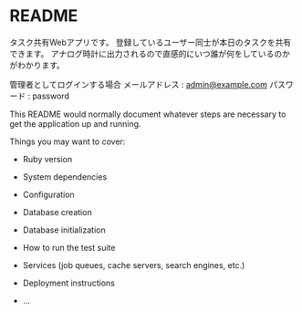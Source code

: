 # README

タスク共有Webアプリです。 登録しているユーザー同士が本日のタスクを共有できます。
アナログ時計に出力されるので直感的にいつ誰が何をしているのかがわかります。

管理者としてログインする場合
メールアドレス : admin@example.com
パスワード : password


This README would normally document whatever steps are necessary to get the
application up and running.

Things you may want to cover:

* Ruby version

* System dependencies

* Configuration

* Database creation

* Database initialization

* How to run the test suite

* Services (job queues, cache servers, search engines, etc.)

* Deployment instructions

* ...
